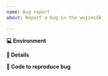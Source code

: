 ```yaml
---
name: Bug report
about: Report a bug in the wujiesdk

---
```


<!-- Briefly describe the issue you're experiencing. Tell us what you were trying to do and what happened instead. -->

<!-- Remember, this is not a place to ask for help debugging code. -->

**💻 Environment**

<!-- Tell us how you're using it: Go version and wujiesdk release version  -->

**📝 Details**

<!-- Describe the problem you have been experiencing in more detail. Include as much information as you think is relevant. Keep in mind that transactions can fail for many reasons; context is key here. -->

**🔢 Code to reproduce bug**

<!-- We will be able to better help if you provide a minimal example that triggers the bug. -->
